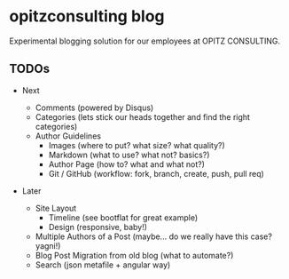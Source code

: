 # opitzconsulting blog

Experimental blogging solution for our employees at OPITZ CONSULTING.

## TODOs

* Next
  * Comments (powered by Disqus)
  * Categories (lets stick our heads together and find the right categories)
  * Author Guidelines
    * Images (where to put? what size? what quality?)
    * Markdown (what to use? what not? basics?)
    * Author Page (how to? what and what not?)
    * Git / GitHub (workflow: fork, branch, create, push, pull req)

* Later
  * Site Layout
    * Timeline (see bootflat for great example)
    * Design (responsive, baby!)
  * Multiple Authors of a Post (maybe... do we really have this case? yagni!)
  * Blog Post Migration from old blog (what to automate?)
  * Search (json metafile + angular way)
